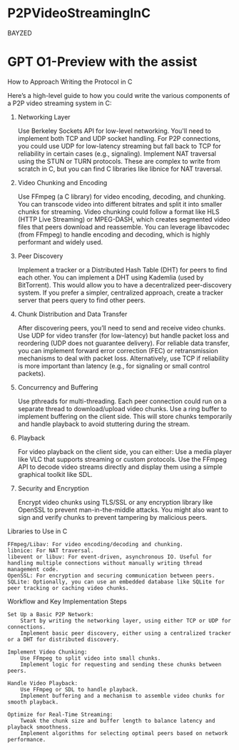 # P2PVideoStreamingInC
BAYZED

# GPT O1-Preview with the assist
How to Approach Writing the Protocol in C

Here’s a high-level guide to how you could write the various components of a P2P video streaming system in C:
1. Networking Layer

    Use Berkeley Sockets API for low-level networking. You'll need to implement both TCP and UDP socket handling.
    For P2P connections, you could use UDP for low-latency streaming but fall back to TCP for reliability in certain cases (e.g., signaling).
    Implement NAT traversal using the STUN or TURN protocols. These are complex to write from scratch in C, but you can find C libraries like libnice for NAT traversal.

2. Video Chunking and Encoding

    Use FFmpeg (a C library) for video encoding, decoding, and chunking. You can transcode video into different bitrates and split it into smaller chunks for streaming.
    Video chunking could follow a format like HLS (HTTP Live Streaming) or MPEG-DASH, which creates segmented video files that peers download and reassemble.
    You can leverage libavcodec (from FFmpeg) to handle encoding and decoding, which is highly performant and widely used.

3. Peer Discovery

    Implement a tracker or a Distributed Hash Table (DHT) for peers to find each other.
    You can implement a DHT using Kademlia (used by BitTorrent). This would allow you to have a decentralized peer-discovery system.
    If you prefer a simpler, centralized approach, create a tracker server that peers query to find other peers.

4. Chunk Distribution and Data Transfer

    After discovering peers, you’ll need to send and receive video chunks. Use UDP for video transfer (for low-latency) but handle packet loss and reordering (UDP does not guarantee delivery).
    For reliable data transfer, you can implement forward error correction (FEC) or retransmission mechanisms to deal with packet loss.
    Alternatively, use TCP if reliability is more important than latency (e.g., for signaling or small control packets).

5. Concurrency and Buffering

    Use pthreads for multi-threading. Each peer connection could run on a separate thread to download/upload video chunks.
    Use a ring buffer to implement buffering on the client side. This will store chunks temporarily and handle playback to avoid stuttering during the stream.

6. Playback

    For video playback on the client side, you can either:
        Use a media player like VLC that supports streaming or custom protocols.
        Use the FFmpeg API to decode video streams directly and display them using a simple graphical toolkit like SDL.

7. Security and Encryption

    Encrypt video chunks using TLS/SSL or any encryption library like OpenSSL to prevent man-in-the-middle attacks.
    You might also want to sign and verify chunks to prevent tampering by malicious peers.

Libraries to Use in C

    FFmpeg/Libav: For video encoding/decoding and chunking.
    libnice: For NAT traversal.
    libevent or libuv: For event-driven, asynchronous IO. Useful for handling multiple connections without manually writing thread management code.
    OpenSSL: For encryption and securing communication between peers.
    SQLite: Optionally, you can use an embedded database like SQLite for peer tracking or caching video chunks.

Workflow and Key Implementation Steps

    Set Up a Basic P2P Network:
        Start by writing the networking layer, using either TCP or UDP for connections.
        Implement basic peer discovery, either using a centralized tracker or a DHT for distributed discovery.

    Implement Video Chunking:
        Use FFmpeg to split video into small chunks.
        Implement logic for requesting and sending these chunks between peers.

    Handle Video Playback:
        Use FFmpeg or SDL to handle playback.
        Implement buffering and a mechanism to assemble video chunks for smooth playback.

    Optimize for Real-Time Streaming:
        Tweak the chunk size and buffer length to balance latency and playback smoothness.
        Implement algorithms for selecting optimal peers based on network performance.

